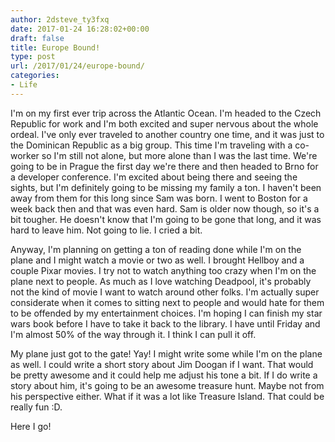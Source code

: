 ```yaml
---
author: 2dsteve_ty3fxq
date: 2017-01-24 16:28:02+00:00
draft: false
title: Europe Bound!
type: post
url: /2017/01/24/europe-bound/
categories:
- Life
---
```


I'm on my first ever trip across the Atlantic Ocean. I'm headed to the Czech Republic for work and I'm both excited and super nervous about the whole ordeal. I've only ever traveled to another country one time, and it was just to the Dominican Republic as a big group. This time I'm traveling with a co-worker so I'm still not alone, but more alone than I was the last time. We're going to be in Prague the first day we're there and then headed to Brno for a developer conference. I'm excited about being there and seeing the sights, but I'm definitely going to be missing my family a ton. I haven't been away from them for this long since Sam was born. I went to Boston for a week back then and that was even hard. Sam is older now though, so it's a bit tougher. He doesn't know that I'm going to be gone that long, and it was hard to leave him. Not going to lie. I cried a bit.

Anyway, I'm planning on getting a ton of reading done while I'm on the plane and I might watch a movie or two as well. I brought Hellboy and a couple Pixar movies. I try not to watch anything too crazy when I'm on the plane next to people. As much as I love watching Deadpool, it's probably not the kind of movie I want to watch around other folks. I'm actually super considerate when it comes to sitting next to people and would hate for them to be offended by my entertainment choices. I'm hoping I can finish my star wars book before I have to take it back to the library. I have until Friday and I'm almost 50% of the way through it. I think I can pull it off.

My plane just got to the gate! Yay! I might write some while I'm on the plane as well. I could write a short story about Jim Doogan if I want. That would be pretty awesome and it could help me adjust his tone a bit. If I do write a story about him, it's going to be an awesome treasure hunt. Maybe not from his perspective either. What if it was a lot like Treasure Island. That could be really fun :D.

Here I go!
